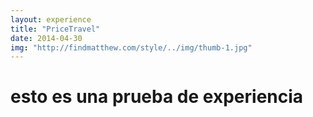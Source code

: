 ```yaml
---
layout: experience
title: "PriceTravel"
date: 2014-04-30
img: "http://findmatthew.com/style/../img/thumb-1.jpg"
---
```

# esto es una prueba de experiencia